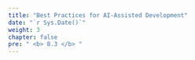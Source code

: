 ```yaml
---
title: "Best Practices for AI-Assisted Development"
date: "`r Sys.Date()`"
weight: 3
chapter: false
pre: " <b> 8.3 </b> "
---
```

